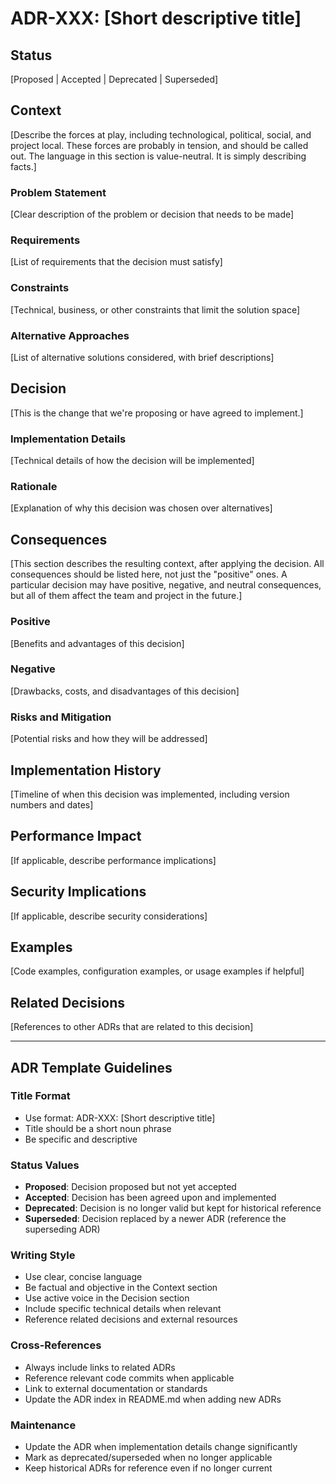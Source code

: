 # ADR-XXX: [Short descriptive title]

## Status
[Proposed | Accepted | Deprecated | Superseded]

## Context
[Describe the forces at play, including technological, political, social, and project local. These forces are probably in tension, and should be called out. The language in this section is value-neutral. It is simply describing facts.]

### Problem Statement
[Clear description of the problem or decision that needs to be made]

### Requirements
[List of requirements that the decision must satisfy]

### Constraints
[Technical, business, or other constraints that limit the solution space]

### Alternative Approaches
[List of alternative solutions considered, with brief descriptions]

## Decision
[This is the change that we're proposing or have agreed to implement.]

### Implementation Details
[Technical details of how the decision will be implemented]

### Rationale
[Explanation of why this decision was chosen over alternatives]

## Consequences
[This section describes the resulting context, after applying the decision. All consequences should be listed here, not just the "positive" ones. A particular decision may have positive, negative, and neutral consequences, but all of them affect the team and project in the future.]

### Positive
[Benefits and advantages of this decision]

### Negative
[Drawbacks, costs, and disadvantages of this decision]

### Risks and Mitigation
[Potential risks and how they will be addressed]

## Implementation History
[Timeline of when this decision was implemented, including version numbers and dates]

## Performance Impact
[If applicable, describe performance implications]

## Security Implications
[If applicable, describe security considerations]

## Examples
[Code examples, configuration examples, or usage examples if helpful]

## Related Decisions
[References to other ADRs that are related to this decision]

---

## ADR Template Guidelines

### Title Format
- Use format: ADR-XXX: [Short descriptive title]  
- Title should be a short noun phrase
- Be specific and descriptive

### Status Values
- **Proposed**: Decision proposed but not yet accepted
- **Accepted**: Decision has been agreed upon and implemented
- **Deprecated**: Decision is no longer valid but kept for historical reference
- **Superseded**: Decision replaced by a newer ADR (reference the superseding ADR)

### Writing Style
- Use clear, concise language
- Be factual and objective in the Context section
- Use active voice in the Decision section
- Include specific technical details when relevant
- Reference related decisions and external resources

### Cross-References
- Always include links to related ADRs
- Reference relevant code commits when applicable
- Link to external documentation or standards
- Update the ADR index in README.md when adding new ADRs

### Maintenance
- Update the ADR when implementation details change significantly
- Mark as deprecated/superseded when no longer applicable
- Keep historical ADRs for reference even if no longer current